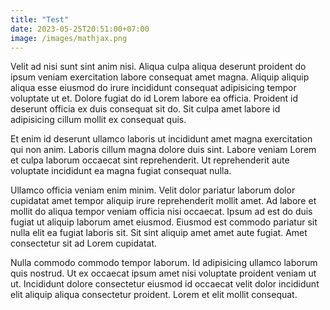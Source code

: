 ```yaml
---
title: "Test"
date: 2023-05-25T20:51:00+07:00
image: /images/mathjax.png
---
```


Velit ad nisi sunt sint anim nisi. Aliqua culpa aliqua deserunt proident do ipsum veniam exercitation labore consequat amet magna. Aliquip aliquip aliqua esse eiusmod do irure incididunt consequat adipisicing tempor voluptate ut et. Dolore fugiat do id Lorem labore ea officia. Proident id deserunt officia ex duis consequat sit do. Sit culpa amet labore id adipisicing cillum mollit ex consequat quis.

Et enim id deserunt ullamco laboris ut incididunt amet magna exercitation qui non anim. Laboris cillum magna dolore duis sint. Labore veniam Lorem et culpa laborum occaecat sint reprehenderit. Ut reprehenderit aute voluptate incididunt ea magna fugiat consequat nulla.

Ullamco officia veniam enim minim. Velit dolor pariatur laborum dolor cupidatat amet tempor aliquip irure reprehenderit mollit amet. Ad labore et mollit do aliqua tempor veniam officia nisi occaecat. Ipsum ad est do duis fugiat ut aliquip laborum amet eiusmod. Eiusmod est commodo pariatur sit nulla elit ea fugiat laboris sit. Sit sint aliquip amet amet aute fugiat. Amet consectetur sit ad Lorem cupidatat.

Nulla commodo commodo tempor laborum. Id adipisicing ullamco laborum quis nostrud. Ut ex occaecat ipsum amet nisi voluptate proident veniam ut ut. Incididunt dolore consectetur eiusmod id occaecat velit dolor incididunt elit aliquip aliqua consectetur proident. Lorem et elit mollit consequat.  